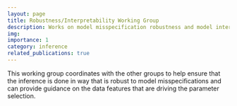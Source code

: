 ```yaml
---
layout: page
title: Robustness/Interpretability Working Group
description: Works on model misspecification robustness and model interpretability
img:
importance: 1
category: inference
related_publications: true
---
```


This working group coordinates with the other groups to help ensure that the inference is done in way that is robust to model misspecifications and can provide guidance on the data features that are driving the parameter selection.